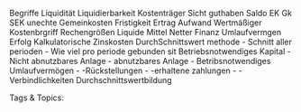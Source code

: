 Begriffe
   Liquidität
   Liquidierbarkeit
   Kostenträger
   Sicht guthaben
   Saldo
   EK
   Gk
   SEK
   unechte Gemeinkosten
   Fristigkeit
   Ertrag
   Aufwand
   Wertmäßiger Kostenbrgriff
 Rechengrößen
   Liquide Mittel
   Netter Finanz Umlaufvermgen
   Erfolg
 Kalkulatorische Zinskosten
   DurchSchnittswert methode
    - Schnitt aller perioden
    - Wie viel pro periode gebunden sit
   Betriebsnotwendiges  Kapital
    - Nicht abnutzbares Anlage
    - abnutzbares Anlage
    - Betribsnotwendiges  Umlaufvermögen
    - -Rückstellungen
    - -erhaltene zahlungen
    - -Verbindlichkeiten
   Durchschnittswertbildung

   Tags & Topics:
   